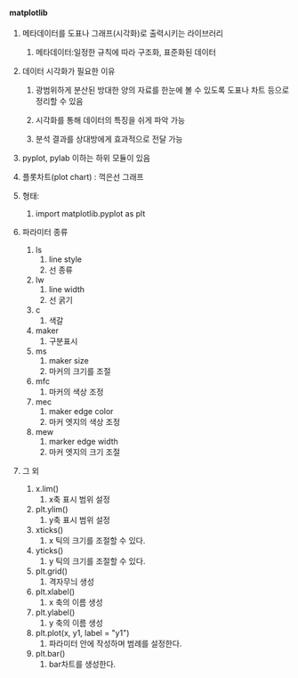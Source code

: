 #### matplotlib

1. 메타데이터를 도표나 그래프(시각화)로 출력시키는 라이브러리	
   1. 메타데이터:일정한 규칙에 따라 구조화, 표준화된 데이터

2. 데이터 시각화가 필요한 이유

   1. 광범위하게 분산된 방대한 양의 자료를 한눈에 볼 수 있도록 도표나 차트 등으로 정리할 수 있음

   1. 시각화를 통해 데이터의 특징을 쉬게 파악 가능

   1. 분석 결과를 상대방에게 효과적으로 전달 가능

3. pyplot, pylab 이하는 하위 모듈이 있음

4. 플롯차트(plot chart) : 꺽은선 그래프

5. 형태:

   1. import matplotlib.pyplot as plt
6. 파라미터 종류
   1. ls
      1. line style
      2. 선 종류
   2. lw
      1. line width
      2. 선 굵기
   3. c
      1. 색갈
   4. maker 
      1. 구분표시
   5. ms
      1. maker size
      2. 마커의 크기를 조절
   6. mfc
      1. 마커의 색상 조정
   7. mec 
      1. maker edge color
      2. 마커 엣지의 색상 조정
   8. mew 
      1. marker edge width
      2. 마커 엣지의 크기 조절
7. 그 외
   1. x.lim()
      1. x축 표시 범위 설정
   2. plt.ylim()
      1. y축 표시 범위 설정
   3. xticks()
      1. x 틱의 크기를 조절할 수 있다.
   4. yticks()
      1. y 틱의 크기를 조절할 수 있다.
   5. plt.grid()
      1. 격자무늬 생성
   6. plt.xlabel()
      1. x 축의 이름 생성
   7. plt.ylabel()
      1. y 축의 이름 생성
   8. plt.plot(x, y1, label = "y1")
      1. 파라미터 안에 작성하며 범례를 설정한다.
   9. plt.bar()
      1. bar차트를 생성한다.